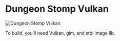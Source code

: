 # Dungeon Stomp Vulkan

![Dungeon Stomp Vulkan](../main/Textures/screenshot12.jpg)

To build, you'll need Vulkan, glm, and stbi image lib.



